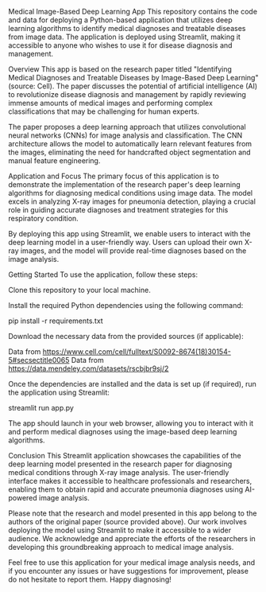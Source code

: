 Medical Image-Based Deep Learning App
This repository contains the code and data for deploying a Python-based application that utilizes deep learning algorithms to identify medical diagnoses and treatable diseases from image data. The application is deployed using Streamlit, making it accessible to anyone who wishes to use it for disease diagnosis and management.

Overview
This app is based on the research paper titled "Identifying Medical Diagnoses and Treatable Diseases by Image-Based Deep Learning" (source: Cell). The paper discusses the potential of artificial intelligence (AI) to revolutionize disease diagnosis and management by rapidly reviewing immense amounts of medical images and performing complex classifications that may be challenging for human experts.

The paper proposes a deep learning approach that utilizes convolutional neural networks (CNNs) for image analysis and classification. The CNN architecture allows the model to automatically learn relevant features from the images, eliminating the need for handcrafted object segmentation and manual feature engineering.

Application and Focus
The primary focus of this application is to demonstrate the implementation of the research paper's deep learning algorithms for diagnosing medical conditions using image data. The model excels in analyzing X-ray images for pneumonia detection, playing a crucial role in guiding accurate diagnoses and treatment strategies for this respiratory condition.

By deploying this app using Streamlit, we enable users to interact with the deep learning model in a user-friendly way. Users can upload their own X-ray images, and the model will provide real-time diagnoses based on the image analysis.

Getting Started
To use the application, follow these steps:

Clone this repository to your local machine.

Install the required Python dependencies using the following command:

pip install -r requirements.txt

Download the necessary data from the provided sources (if applicable):

Data from https://www.cell.com/cell/fulltext/S0092-8674(18)30154-5#secsectitle0065
Data from https://data.mendeley.com/datasets/rscbjbr9sj/2

Once the dependencies are installed and the data is set up (if required), run the application using Streamlit:

streamlit run app.py

The app should launch in your web browser, allowing you to interact with it and perform medical diagnoses using the image-based deep learning algorithms.

Conclusion
This Streamlit application showcases the capabilities of the deep learning model presented in the research paper for diagnosing medical conditions through X-ray image analysis. The user-friendly interface makes it accessible to healthcare professionals and researchers, enabling them to obtain rapid and accurate pneumonia diagnoses using AI-powered image analysis.

Please note that the research and model presented in this app belong to the authors of the original paper (source provided above). Our work involves deploying the model using Streamlit to make it accessible to a wider audience. We acknowledge and appreciate the efforts of the researchers in developing this groundbreaking approach to medical image analysis.

Feel free to use this application for your medical image analysis needs, and if you encounter any issues or have suggestions for improvement, please do not hesitate to report them. Happy diagnosing!
